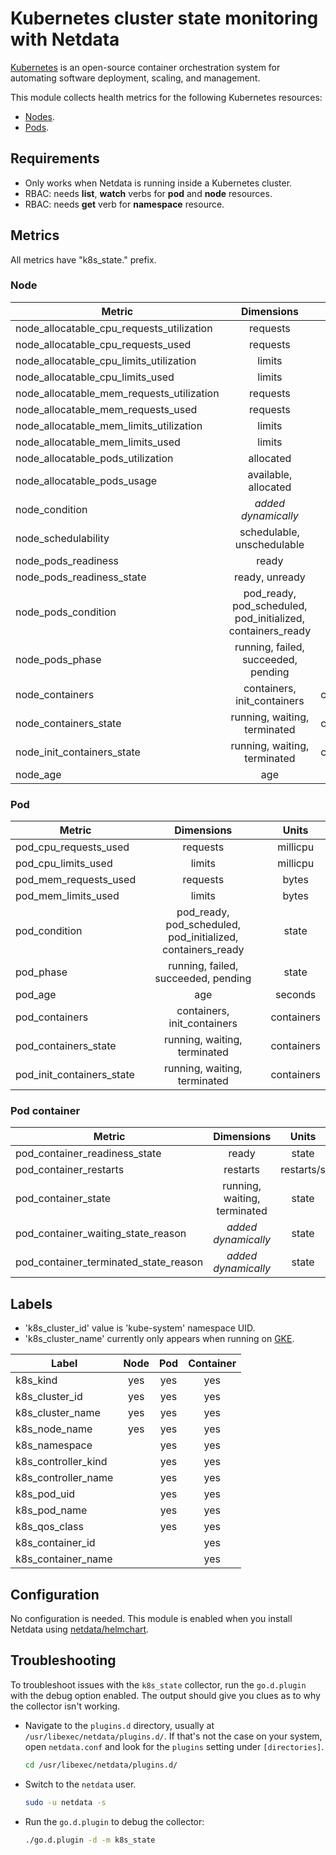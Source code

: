 <!--
title: "Kubernetes cluster state monitoring with Netdata"
description: "Monitor the state of your Kubernetes clusters with zero configuration, per-second metric granularity, and interactive visualizations."
custom_edit_url: "https://github.com/netdata/go.d.plugin/edit/master/modules/k8s_state/README.md"
sidebar_label: "Kubernetes cluster state"
learn_status: "Published"
learn_topic_type: "References"
learn_rel_path: "Container orchestrators/Kubernetes"
-->

# Kubernetes cluster state monitoring with Netdata

[Kubernetes](https://kubernetes.io/) is an open-source container orchestration system for automating software
deployment, scaling, and management.

This module collects health metrics for the following Kubernetes resources:

- [Nodes](https://kubernetes.io/docs/concepts/architecture/nodes/).
- [Pods](https://kubernetes.io/docs/concepts/workloads/pods/).

## Requirements

- Only works when Netdata is running inside a Kubernetes cluster.
- RBAC: needs **list**, **watch** verbs for **pod** and **node** resources.
- RBAC: needs **get** verb for **namespace** resource.

## Metrics

All metrics have "k8s_state." prefix.

### Node

| Metric                                    |                           Dimensions                            |   Units    |
|-------------------------------------------|:---------------------------------------------------------------:|:----------:|
| node_allocatable_cpu_requests_utilization |                            requests                             |     %      |
| node_allocatable_cpu_requests_used        |                            requests                             |  millicpu  |
| node_allocatable_cpu_limits_utilization   |                             limits                              |     %      |
| node_allocatable_cpu_limits_used          |                             limits                              |  millicpu  |
| node_allocatable_mem_requests_utilization |                            requests                             |     %      |
| node_allocatable_mem_requests_used        |                            requests                             |   bytes    |
| node_allocatable_mem_limits_utilization   |                             limits                              |     %      |
| node_allocatable_mem_limits_used          |                             limits                              |   bytes    |
| node_allocatable_pods_utilization         |                            allocated                            |     %      |
| node_allocatable_pods_usage               |                      available, allocated                       |    pods    |
| node_condition                            |                    <i>added dynamically</i>                     |   status   |
| node_schedulability                       |                   schedulable, unschedulable                    |   state    |
| node_pods_readiness                       |                              ready                              |     %      |
| node_pods_readiness_state                 |                         ready, unready                          |    pods    |
| node_pods_condition                       | pod_ready, pod_scheduled,<br/>pod_initialized, containers_ready |    pods    |
| node_pods_phase                           |               running, failed, succeeded, pending               |    pods    |
| node_containers                           |                   containers, init_containers                   | containers |
| node_containers_state                     |                  running, waiting, terminated                   | containers |
| node_init_containers_state                |                  running, waiting, terminated                   | containers |
| node_age                                  |                               age                               |  seconds   |

### Pod

| Metric                                |                           Dimensions                            |   Units    |
|---------------------------------------|:---------------------------------------------------------------:|:----------:|
| pod_cpu_requests_used                 |                            requests                             |  millicpu  |
| pod_cpu_limits_used                   |                             limits                              |  millicpu  |
| pod_mem_requests_used                 |                            requests                             |   bytes    |
| pod_mem_limits_used                   |                             limits                              |   bytes    |
| pod_condition                         | pod_ready, pod_scheduled,<br/>pod_initialized, containers_ready |   state    |
| pod_phase                             |               running, failed, succeeded, pending               |   state    |
| pod_age                               |                               age                               |  seconds   |
| pod_containers                        |                   containers, init_containers                   | containers |
| pod_containers_state                  |                  running, waiting, terminated                   | containers |
| pod_init_containers_state             |                  running, waiting, terminated                   | containers |

### Pod container

| Metric                                |                           Dimensions                           |   Units    |
|---------------------------------------|:--------------------------------------------------------------:|:----------:|
| pod_container_readiness_state         |                             ready                              |   state    |
| pod_container_restarts                |                            restarts                            | restarts/s |
| pod_container_state                   |                  running, waiting, terminated                  |   state    |
| pod_container_waiting_state_reason    |                    <i>added dynamically</i>                    |   state    |
| pod_container_terminated_state_reason |                    <i>added dynamically</i>                    |   state    |

## Labels

- 'k8s_cluster_id' value is 'kube-system' namespace UID.
- 'k8s_cluster_name' currently only appears when running on [GKE](https://cloud.google.com/kubernetes-engine).

| Label               | Node | Pod | Container |
|---------------------|:----:|:---:|:---------:|
| k8s_kind            | yes  | yes |    yes    |
| k8s_cluster_id      | yes  | yes |    yes    |
| k8s_cluster_name    | yes  | yes |    yes    |
| k8s_node_name       | yes  | yes |    yes    |
| k8s_namespace       |      | yes |    yes    |
| k8s_controller_kind |      | yes |    yes    |
| k8s_controller_name |      | yes |    yes    |
| k8s_pod_uid         |      | yes |    yes    |
| k8s_pod_name        |      | yes |    yes    |
| k8s_qos_class       |      | yes |    yes    |
| k8s_container_id    |      |     |    yes    |
| k8s_container_name  |      |     |    yes    |

## Configuration

No configuration is needed. This module is enabled when you install Netdata
using [netdata/helmchart](https://github.com/netdata/helmchart#netdata-helm-chart-for-kubernetes-deployments).

## Troubleshooting

To troubleshoot issues with the `k8s_state` collector, run the `go.d.plugin` with the debug option enabled. The
output should give you clues as to why the collector isn't working.

- Navigate to the `plugins.d` directory, usually at `/usr/libexec/netdata/plugins.d/`. If that's not the case on
  your system, open `netdata.conf` and look for the `plugins` setting under `[directories]`.

  ```bash
  cd /usr/libexec/netdata/plugins.d/
  ```

- Switch to the `netdata` user.

  ```bash
  sudo -u netdata -s
  ```

- Run the `go.d.plugin` to debug the collector:

  ```bash
  ./go.d.plugin -d -m k8s_state
  ```
